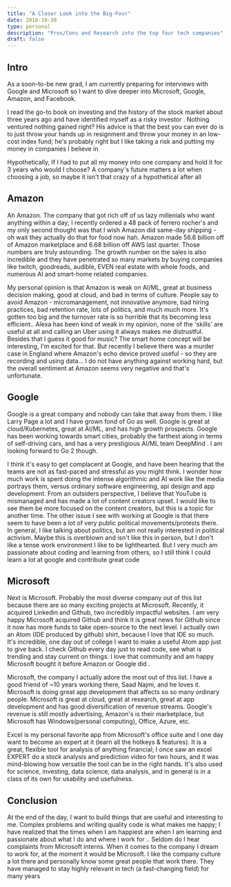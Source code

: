 ```yaml
---
title: "A Closer Look into the Big-Four"
date: 2018-10-30
type: personal
description: "Pros/Cons and Research into the top four tech companies"
draft: false
---
```

<h2>Intro</h2>
<p>
As a soon-to-be new grad, I am currently preparing for interviews with Google and Microsoft so I want to dive deeper into Microsoft, Google, Amazon, and Facebook.
</p>
<p>
I read the go-to book on investing and the history of the stock market about three years ago and have identified myself as a risky investor . Nothing ventured nothing gained right? His advice is that the best you can ever do is to just throw your hands up in resignment and throw your money in an low-cost index fund; he's probably right but I like taking a risk and putting my money in companies I believe in
</p>
<p>
Hypothetically, If I had to put all my money into one company and hold it for 3 years who would I choose? A company's future matters a lot when choosing a job, so maybe it isn't that crazy of a hypothetical after all
</p>

<h2>Amazon</h2>
<p>
Ah Amazon. The company that got rich off of us lazy millenials who want anything within a day; I recently ordered a 48 pack of ferrero rocher's and my only second thought was that I wish Amazon did same-day shipping - oh wait they actually do that for food now hah. Amazon made 56.6 billion off of Amazon marketplace and 6.68 billion off AWS last quarter. Those numbers are truly astounding. The growth number on the sales is also incredible and they have penetrated so many markets by buying companies like twitch, goodreads, audible, EVEN real estate with whole foods, and numerous AI and smart-home related companies.
</p>
<p>
My personal opinion is that Amazon is weak on AI/ML, great at business decision making, good at cloud, and bad in terms of culture. People say to avoid Amazon - micromanagement, not innovative anymore, bad hiring practices, bad retention rate, lots of politics, and much much more. It's gotten too big and the turnover rate is so horrible that its becoming less efficient.. Alexa has been kind of weak in my opinion, none of the 'skills' are useful at all and calling an Uber using it always makes me distrustful. Besides that I guess it good for music? The smart home concept will be interesting, I'm excited for that. But recently I believe there was a murder case in England where Amazon's echo device proved useful - so they are recording and using data... I do not have anything against working hard, but the overall sentiment at Amazon seems very negative and that's unfortunate.
</p>

<h2> Google </h2>
<p>
Google is a great company and nobody can take that away from them. I like Larry Page a lot and I have grown fond of Go as well. Google is great at cloud/Kubernetes, great at AI/ML, and has high growth prospects. Google has been working towards smart cities, probably the farthest along in terms of self-driving cars, and has a very prestigious AI/ML team DeepMind . I am looking forward to Go 2 though.
</p>

<p>
I think it's easy to get complacent at Google, and have been hearing that the teams are not as fast-paced and stressful as you might think. I wonder how much work is spent doing the intense algorithmic and AI work like the media portrays them, versus ordinary software engineering, api design and app development. From an outsiders perspective, I believe that YouTube is mismanaged and has made a lot of content creators upset. I would like to see them be more focused on the content creators, but this is a topic for another time. The other issue I see with working at Google is that there seem to have been a lot of very public political movements/protests there. In general, I like talking about politics, but am not really interested in political activism. Maybe this is overblown and isn't like this in person, but I don't like a tense work environment I like to be lighthearted. But I very much am passionate about coding and learning from others, so I still think I could learn a lot at google and contribute great code
</p>

<h2>Microsoft</h2>
<p>
Next is Microsoft. Probably the most diverse company out of this list because there are so many exciting projects at Microsoft. Recently, it acquired Linkedin and Github, two incredibly impactful websites. I am very happy Microsoft acquired Github and think it is great news for Github since it now has more funds to take open-source to the next level. I actually own an Atom (IDE produced by github) shirt, because I love that IDE so much. It's incredible, one day out of college I want to make a useful Atom app just to give back. I check Github every day just to read code, see what is trending and stay current on things. I love that community and am happy Microsoft bought it before Amazon or Google did .
</p>
<p>
Microsoft, the company I actually adore the most out of this list. I have a good friend of ~10 years working there, Saad Najmi, and he loves it. Microsoft is doing great app development that affects so so many ordinary people.
Microsoft is great at cloud, great at research, great at app development and has good diversification of revenue streams. Google's revenue is still mostly advertising, Amazon's is their marketplace, but Microsoft has Windows(personal computing), Office, Azure, etc.
</p>
<p>
Excel is my personal favorite app from Microsoft's office suite and I one day want to become an expert at it (learn all the hotkeys & features). It is a great, flexible tool for analysis of anything financial; I once saw an excel EXPERT do a stock analysis and prediction video for two hours, and it was mind-blowing how versatile the tool can be in the right hands. It's also used for science, investing, data science, data analysis, and in general is in a class of its own for usability and usefulness.
</p>
<h2>Conclusion </h2>
<p>
At the end of the day, I want to build things that are useful and interesting to me. Complex problems and writing quality code is what makes me happy; I have realized that the times when I am happiest are when I am learning and passionate about what I do and where I work for ..  Seldom do I hear complaints from Microsoft interns. When it comes to the company I dream to work for, at the moment it would be Microsoft. I like the company culture a lot there and personally know some great people that work there. They have managed to stay highly relevant in tech (a fast-changing field) for many years
</p>
